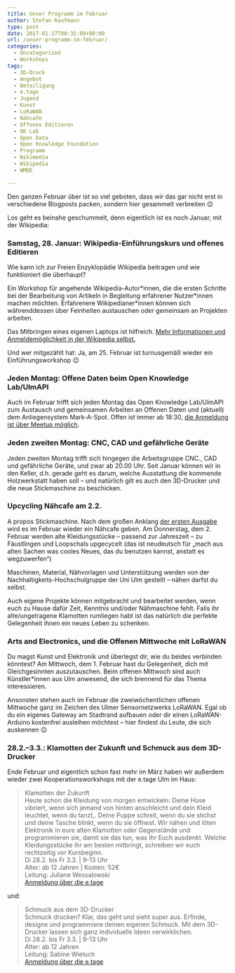 ```yaml
---
title: Unser Programm im Februar
author: Stefan Kaufmann
type: post
date: 2017-01-27T00:35:09+00:00
url: /unser-programm-im-februar/
categories:
  - Uncategorized
  - Workshops
tags:
  - 3D-Druck
  - Angebot
  - Beteiligung
  - e.tage
  - Jugend
  - Kunst
  - LoRaWAN
  - Nähcafe
  - Offenes Editieren
  - OK Lab
  - Open Data
  - Open Knowledge Foundation
  - Programm
  - Wikimedia
  - Wikipedia
  - WMDE

---
```

Den ganzen Februar über ist so viel geboten, dass wir das gar nicht erst in verschiedene Blogposts packen, sondern hier gesammelt verbreiten 😉

Los geht es beinahe geschummelt, denn eigentlich ist es noch Januar, mit der Wikipedia:

### Samstag, 28. Januar: Wikipedia-Einführungskurs und offenes Editieren

Wie kann ich zur Freien Enzyklopädie Wikipedia beitragen und wie funktioniert die überhaupt?
  
Ein Workshop für angehende Wikipedia-Autor\*innen, die die ersten Schritte bei der Bearbeitung von Artikeln in Begleitung erfahrener Nutzer\*innen machen möchten. Erfahrenere Wikipedianer*innen können sich währenddessen über Feinheiten austauschen oder gemeinsam an Projekten arbeiten.

Das Mitbringen eines eigenen Laptops ist hilfreich. [Mehr Informationen und Anmeldemöglichkeit in der Wikipedia selbst.][1]

Und wer mitgezählt hat: Ja, am 25. Februar ist turnusgemäß wieder ein Einführungsworkshop 😉

### Jeden Montag: Offene Daten beim Open Knowledge Lab/UlmAPI

Auch im Februar trifft sich jeden Montag das Open Knowledge Lab/UlmAPI zum Austausch und gemeinsamen Arbeiten an Offenen Daten und (aktuell) dem Anliegensystem Mark-A-Spot. Offen ist immer ab 18:30, [die Anmeldung ist über Meetup möglich][2].

### Jeden zweiten Montag: CNC, CAD und gefährliche Geräte

Jeden zweiten Montag trifft sich hingegen die Arbeitsgruppe CNC., CAD und gefährliche Geräte, und zwar ab 20.00 Uhr. Seit Januar können wir in den Keller, d.h. gerade geht es darum, welche Ausstattung die kommende Holzwerkstatt haben soll – und natürlich gilt es auch den 3D-Drucker und die neue Stickmaschine zu beschicken.

### Upcycling Nähcafe am 2.2.

A propos Stickmaschine. Nach dem großen Anklang [der ersten Ausgabe][3] wird es im Februar wieder ein Nähcafe geben. Am Donnerstag, dem 2. Februar werden alte Kleidungsstücke – passend zur Jahreszeit – zu Fäustlingen und Loopschals upgecycelt (das ist neudeutsch für „mach aus alten Sachen was cooles Neues, das du benutzen kannst, anstatt es wegzuwerfen“)

Maschinen, Material, Nähvorlagen und Unterstützung werden von der Nachhaltigkeits-Hochschulgruppe der Uni Ulm gestellt – nähen darfst du selbst.

Auch eigene Projekte können mitgebracht und bearbeitet werden, wenn euch zu Hause dafür Zeit, Kenntnis und/oder Nähmaschine fehlt. Falls ihr alte/ungetragene Klamotten rumliegen habt ist das natürlich die perfekte Gelegenheit ihnen ein neues Leben zu schenken.

### Arts and Electronics, und die Offenen Mittwoche mit LoRaWAN

Du magst Kunst und Elektronik und überlegst dir, wie du beides verbinden könntest? Am Mittwoch, dem 1. Februar hast du Gelegenheit, dich mit Gleichgesinnten auszutauschen. Beim offenen Mittwoch sind auch Künstler*innen aus Ulm anwesend, die sich brennend für das Thema interessieren.
  
Ansonsten stehen auch im Februar die zweiwöchentlichen offenen Mittwoche ganz im Zeichen des Ulmer Sensornetzwerks LoRaWAN. Egal ob du ein eigenes Gateway am Stadtrand aufbauen oder dir einen LoRaWAN-Arduino kostenfrei ausleihen möchtest – hier findest du Leute, die sich auskennen 😉

### 28.2.–3.3.: Klamotten der Zukunft und Schmuck aus dem 3D-Drucker

Ende Februar und eigentlich schon fast mehr im März haben wir außerdem wieder zwei Kooperationsworkshops mit der e.tage Ulm im Haus:

> Klamotten der Zukunft  
> Heute schon die Kleidung von morgen entwickeln: Deine Hose vibriert, wenn sich jemand von hinten anschleicht und dein Kleid leuchtet, wenn du tanzt,. Deine Puppe schreit, wenn du sie stichst und deine Tasche blinkt, wenn du sie öffnest. Wir nähen und löten Elektronik in eure alten Klamotten oder Gegenstände und programmieren sie, damit sie das tun, was Ihr Euch ausdenkt. Welche Kleidungsstücke ihr am besten mitbringt, schreiben wir euch rechtzeitig vor Kursbeginn.  
> Di 28.2. bis Fr 3.3. | 9-13 Uhr  
> Alter: ab 12 Jahren | Kosten: 52€  
> Leitung: Juliane Wessalowski  
> [Anmeldung über die e.tage][4]

und:

> Schmuck aus dem 3D-Drucker  
> Schmuck drucken? Klar, das geht und sieht super aus. Erfinde, designe und programmiere deinen eigenen Schmuck. Mit dem 3D-Drucker lassen sich ganz individuelle Ideen verwirklichen.  
> Di 28.2. bis Fr 3.3. | 9-13 Uhr  
> Alter: ab 12 Jahren  
> Leitung: Sabine Wieluch  
> [Anmeldung über die e.tage][5]

 [1]: https://de.wikipedia.org/wiki/Wikipedia:Ulm/Neu-Ulm#Einf.C3.BChrungskurs_und_Editierworkshop_am_28._Januar_2017
 [2]: https://www.meetup.com/de-DE/datalove-OK-Lab-Ulm/
 [3]: http://verschwoerhaus.de/das-erste-naehcafe-im-verschwoerhaus/
 [4]: http://www.etage-ulm.de/index.php?id=42&tx_seminars_pi1%5BshowUid%5D=319
 [5]: http://www.etage-ulm.de/index.php?id=42&tx_seminars_pi1%5BshowUid%5D=332
